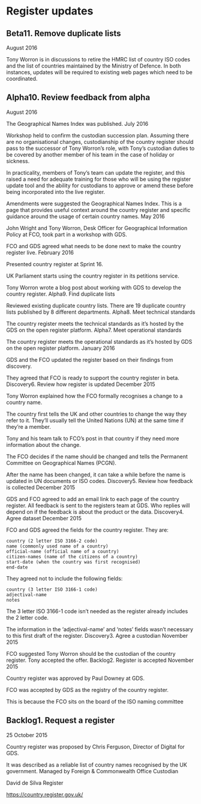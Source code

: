 # Register updates
## Beta11. Remove duplicate lists
August 2016

Tony Worron is in discussions to retire the HMRC list of country ISO codes and the list of countries maintained by the Ministry of Defence. In both instances, updates will be required to existing web pages which need to be coordinated.

## Alpha10. Review feedback from alpha
August 2016

The Geographical Names Index was published.
July 2016

Workshop held to confirm the custodian succession plan. Assuming there are no organisational changes, custodianship of the country register should pass to the successor of Tony Worron’s role, with Tony’s custodian duties to be covered by another member of his team in the case of holiday or sickness.

In practicality, members of Tony’s team can update the register, and this raised a need for adequate training for those who will be using the register update tool and the ability for custodians to approve or amend these before being incorporated into the live register.

Amendments were suggested the Geographical Names Index. This is a page that provides useful context around the country register and specific guidance around the usage of certain country names.
May 2016

John Wright and Tony Worron, Desk Officer for Geographical Information Policy at FCO, took part in a workshop with GDS.

FCO and GDS agreed what needs to be done next to make the country register live.
February 2016

Presented country register at Sprint 16.

UK Parliament starts using the country register in its petitions service.

Tony Worron wrote a blog post about working with GDS to develop the country register.
Alpha9. Find duplicate lists

Reviewed existing duplicate country lists. There are 19 duplicate country lists published by 8 different departments.
Alpha8. Meet technical standards

The country register meets the technical standards as it’s hosted by the GDS on the open register platform.
Alpha7. Meet operational standards

The country register meets the operational standards as it’s hosted by GDS on the open register platform.
January 2016

GDS and the FCO updated the register based on their findings from discovery.

They agreed that FCO is ready to support the country register in beta.
Discovery6. Review how register is updated
December 2015

Tony Worron explained how the FCO formally recognises a change to a country name.

The country first tells the UK and other countries to change the way they refer to it. They’ll usually tell the United Nations (UN) at the same time if they’re a member.

Tony and his team talk to FCO’s post in that country if they need more information about the change.

The FCO decides if the name should be changed and tells the Permanent Committee on Geographical Names (PCGN).

After the name has been changed, it can take a while before the name is updated in UN documents or ISO codes.
Discovery5. Review how feedback is collected
December 2015

GDS and FCO agreed to add an email link to each page of the country register. All feedback is sent to the registers team at GDS. Who replies will depend on if the feedback is about the product or the data.
Discovery4. Agree dataset
December 2015

FCO and GDS agreed the fields for the country register. They are:

    country (2 letter ISO 3166-2 code)
    name (commonly used name of a country)
    official-name (official name of a country)
    citizen-names (name of the citizens of a country)
    start-date (when the country was first recognised)
    end-date

They agreed not to include the following fields:

    country (3 letter ISO 3166-1 code)
    adjectival-name
    notes

The 3 letter ISO 3166-1 code isn’t needed as the register already includes the 2 letter code.

The information in the ‘adjectival-name’ and ‘notes’ fields wasn’t necessary to this first draft of the register.
Discovery3. Agree a custodian
November 2015

FCO suggested Tony Worron should be the custodian of the country register. Tony accepted the offer.
Backlog2. Register is accepted
November 2015

Country register was approved by Paul Downey at GDS.

FCO was accepted by GDS as the registry of the country register.

This is because the FCO sits on the board of the ISO naming committee

## Backlog1. Request a register
25 October 2015

Country register was proposed by Chris Ferguson, Director of Digital for GDS.

It was described as a reliable list of country names recognised by the UK government.
Managed by
Foreign & Commonwealth Office
Custodian

David de Silva
Register

https://country.register.gov.uk/
